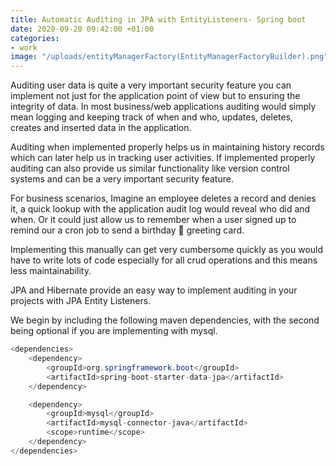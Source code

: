 ```yaml
---
title: Automatic Auditing in JPA with EntityListeners- Spring boot
date: 2020-09-20 09:42:00 +01:00
categories:
- work
image: "/uploads/entityManagerFactory(EntityManagerFactoryBuilder).png"
---
```


Auditing user data is quite a very important security feature you can implement not just for the application point of view but to ensuring the integrity of data.
In most business/web applications auditing would simply mean logging and keeping track of when and who, updates, deletes, creates and inserted data in the application.

Auditing when implemented properly helps us in maintaining history records which can later help us in tracking user activities. If implemented properly auditing can also provide us similar functionality like version control systems and can be a very important security feature.

For business scenarios, Imagine an employee deletes a record and denies it, a quick lookup with the application audit log would reveal who did and when.
Or it could just allow us to remember when a user signed up to remind our a cron job to send a birthday 🎂 greeting card.

Implementing this manually can get very cumbersome quickly as you would have to write lots of code especially for all crud operations and this means less maintainability. 

JPA and Hibernate provide an easy way to implement auditing in your projects with JPA Entity Listeners.

We begin by including the following maven dependencies, with the second being optional if you are implementing with mysql.

```java
<dependencies>
    <dependency>
        <groupId>org.springframework.boot</groupId>
        <artifactId>spring-boot-starter-data-jpa</artifactId>
    </dependency>

    <dependency>
        <groupId>mysql</groupId>
        <artifactId>mysql-connector-java</artifactId>
        <scope>runtime</scope>
    </dependency>
</dependencies>
```




